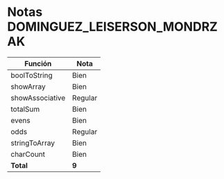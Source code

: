 # Notas DOMINGUEZ_LEISERSON_MONDRZAK

| Función         | Nota    |
| --------------- | ------- |
| boolToString    | Bien    |
| showArray       | Bien    |
| showAssociative | Regular |
| totalSum        | Bien    |
| evens           | Bien    |
| odds            | Regular |
| stringToArray   | Bien    |
| charCount       | Bien    |
| **Total**       | **9**   |
